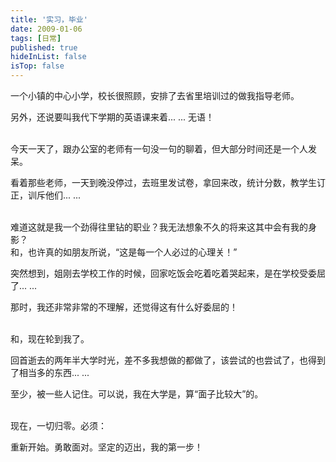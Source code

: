 ```yaml
---
title: '实习，毕业'
date: 2009-01-06 
tags: [日常]
published: true
hideInList: false
isTop: false
---
```


一个小镇的中心小学，校长很照顾，安排了去省里培训过的做我指导老师。

另外，还说要叫我代下学期的英语课来着... ... 无语！

<br />
今天一天了，跟办公室的老师有一句没一句的聊着，但大部分时间还是一个人发呆。 

看着那些老师，一天到晚没停过，去班里发试卷，拿回来改，统计分数，教学生订正，训斥他们... ... 

<br />
难道这就是我一个劲得往里钻的职业？我无法想象不久的将来这其中会有我的身影？ 

<br />
和，也许真的如朋友所说，“这是每一个人必过的心理关！” 

突然想到，姐刚去学校工作的时候，回家吃饭会吃着吃着哭起来，是在学校受委屈了... ...

<!--more-->

那时，我还非常非常的不理解，还觉得这有什么好委屈的！ 

<br />
和，现在轮到我了。 

回首逝去的两年半大学时光，差不多我想做的都做了，该尝试的也尝试了，也得到了相当多的东西... ... 

至少，被一些人记住。可以说，我在大学是，算“面子比较大”的。 

<br />
现在，一切归零。必须：

重新开始。勇敢面对。坚定的迈出，我的第一步！